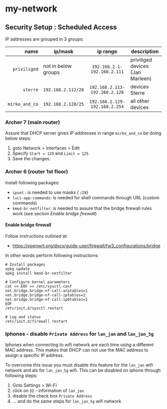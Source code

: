 # my-network

## Security Setup :  Scheduled Access

IP addresses are grouped in 3 groups:

| name | ip/mask | ip range | description |
|--:|---|:---:|--|
| `priviliged` | not in below groups | `192.168.2.1-192.168.2.111` | priviliged devices (Jan Marleen) |
| `sterre` | `192.168.2.112/28`  | `192.168.2.113-192.168.2.126` | devices Sterre |
| `mirko_and_co` | `192.168.2.128/25` | `192.168.2.129-192.168.2.254` | all other devices |

### Archer 7 (main router)

Assure that DHCP server gives IP addresses in range `mirko_and_co` be doing below steps:

1. goto Network > Interfaces > Edit
2. Specify `Start = 129` and `Limit = 125`
3. Save the changes.

### Archer 6 (router 1st floor)

Install following packages:

* `ipset` : is needed to use masks ( `/28`)
* `luci-app-commands`: is needed for shell commands through URL (custom commands)
* `kmod-br-netfilter`: is needed to assure that the bridge firewall rules work  (see section *Enable bridge firewall*)

#### Enable bridge firewall

Follow instructions outlined at:

* https://openwrt.org/docs/guide-user/firewall/fw3_configurations/bridge

In other words perform following instructions:

```
# Install packages
opkg update
opkg install kmod-br-netfilter
 
# Configure kernel parameters
cat << EOF >> /etc/sysctl.conf
net.bridge.bridge-nf-call-arptables=1
net.bridge.bridge-nf-call-iptables=1
net.bridge.bridge-nf-call-ip6tables=1
EOF
/etc/init.d/sysctl restart

# Log and status
/etc/init.d/firewall restart
```

### Iphones - disable `Private Address` for `lan_jan` and `lan_jan_5g`

Iphones when connecting to wifi network are each time using a different MAC address.  This makes that DHCP can not use the MAC address to assign a specific IP address.

To overcome this issue you must disable this feature for the `lan_jan` wifi network and als for `lan_jan_5g` wifi.
This can be disabled on iphone through following steps:

1. Goto Settings > Wi-Fi
2. click on (i) - information of `lan_jan`
3. disable the check box `Private Address`
4. ... and do the same steps for `lan_jan_5g` wifi network
